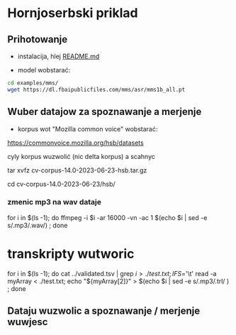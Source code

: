 # Hornjoserbski priklad

## Prihotowanje

- instalacija, hlej [README.md](README.md)

- model wobstarać:

```bash
cd examples/mms/
wget https://dl.fbaipublicfiles.com/mms/asr/mms1b_all.pt
```

## Wuber datajow za spoznawanje a merjenje

- korpus wot "Mozilla common voice" wobstarać:

https://commonvoice.mozilla.org/hsb/datasets 

cyly korpus wuzwolić (nic delta korpus) a scahnyc

tar xvfz cv-corpus-14.0-2023-06-23-hsb.tar.gz

cd cv-corpus-14.0-2023-06-23/hsb/

### zmenic mp3 na wav dataje

for i in $(ls -1); do ffmpeg -i $i -ar 16000 -vn -ac 1 $(echo $i | sed -e s/\.mp3/\.wav/) ; done

# transkripty wutworic

for i in $(ls -1); do cat ../validated.tsv | grep $i > ./test.txt; IFS=$'\t' read -a myArray < ./test.txt; echo "${myArray[2]}" > $(echo $i | sed -e s/\.mp3/\.trl/ ) ; done

## Dataju wuzwolic a spoznawanje / merjenje wuwjesc





